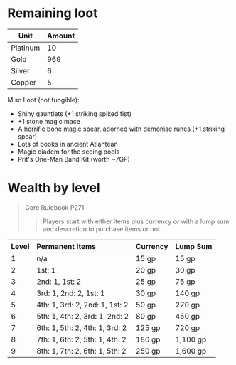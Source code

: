 # Remaining loot
|Unit|Amount|
|---|---|
|Platinum|10|
|Gold|969|
|Silver|6|
|Copper|5|

Misc Loot (not fungible):
- Shiny gauntlets (+1 striking spiked fist)
- +1 stone magic mace
- A horrific bone magic spear, adorned with demoniac runes (+1 striking spear)
- Lots of books in ancient Atlantean
- Magic diadem for the seeing pools
- Prit's One-Man Band Kit (worth ~7GP)

# Wealth by level

> Core Rulebook P271
> > Players start with either items plus currency _or_ with a lump sum and descretion to purchase items or not.

| Level | Permanent Items | Currency | Lump Sum |
| ----- | :--------------- | -------- | -------- |
| 1 | n/a | 15 gp | 15 gp |
|2| 1st: 1 |20 gp| 30 gp|
|3| 2nd: 1, 1st: 2 |25 gp |75 gp
|4 |3rd: 1, 2nd: 2, 1st: 1 |30 gp|140 gp|
|5 |4th: 1, 3rd: 2, 2nd: 1, 1st: 2| 50 gp| 270 gp|
|6 |5th: 1, 4th: 2, 3rd: 1, 2nd: 2| 80 gp| 450 gp|
|7 |6th: 1, 5th: 2, 4th: 1, 3rd: 2| 125 gp| 720 gp|
|8 |7th: 1, 6th: 2, 5th: 1, 4th: 2 |180 gp |1,100 gp
|9 |8th: 1, 7th: 2, 6th: 1, 5th: 2|250 gp |1,600 gp|
